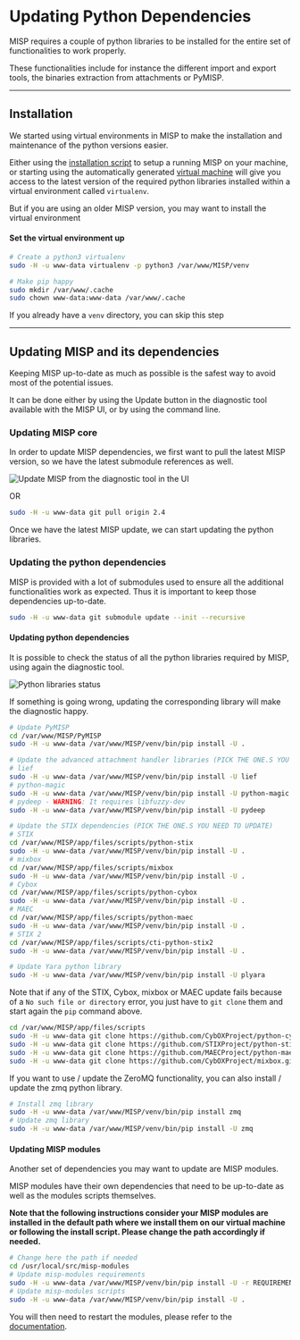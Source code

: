 # Updating Python Dependencies

MISP requires a couple of python libraries to be installed for the entire set of functionalities to work properly.

These functionalities include for instance the different import and export tools, the binaries extraction from attachments or PyMISP.

------
## Installation

We started using virtual environments in MISP to make the installation and maintenance of the python versions easier.

Either using the [installation script](https://github.com/MISP/MISP/blob/2.4/INSTALL/INSTALL.sh) to setup a running MISP on your machine, or starting using the automatically generated [virtual machine](https://www.circl.lu/misp-images/latest/) will give you access to the latest version of the required python libraries installed within a virtual environment called `virtualenv`.

But if you are using an older MISP version, you may want to install the virtual environment

#### Set the virtual environment up
~~~~bash
# Create a python3 virtualenv
sudo -H -u www-data virtualenv -p python3 /var/www/MISP/venv

# Make pip happy
sudo mkdir /var/www/.cache
sudo chown www-data:www-data /var/www/.cache
~~~~
If you already have a `venv` directory, you can skip this step

------
## Updating MISP and its dependencies

Keeping MISP up-to-date as much as possible is the safest way to avoid most of the potential issues.

It can be done either by using the Update button in the diagnostic tool available with the MISP UI, or by using the command line.

### Updating MISP core

In order to update MISP dependencies, we first want to pull the latest MISP version, so we have the latest submodule references as well.

![Update MISP from the diagnostic tool in the UI](figures/update_diagnostic.png)

OR
~~~~bash
sudo -H -u www-data git pull origin 2.4
~~~~

Once we have the latest MISP update, we can start updating the python libraries.

### Updating the python dependencies

MISP is provided with a lot of submodules used to ensure all the additional functionalities work as expected. Thus it is important to keep those dependencies up-to-date.
~~~~bash
sudo -H -u www-data git submodule update --init --recursive
~~~~

#### Updating python dependencies

It is possible to check the status of all the python libraries required by MISP, using again the diagnostic tool.

![Python libraries status](figures/python_diagnostic.png)

If something is going wrong, updating the corresponding library will make the diagnostic happy.
~~~~bash
# Update PyMISP
cd /var/www/MISP/PyMISP
sudo -H -u www-data /var/www/MISP/venv/bin/pip install -U .

# Update the advanced attachment handler libraries (PICK THE ONE.S YOU NEED TO UPDATE)
# lief
sudo -H -u www-data /var/www/MISP/venv/bin/pip install -U lief
# python-magic
sudo -H -u www-data /var/www/MISP/venv/bin/pip install -U python-magic
# pydeep - WARNING: It requires libfuzzy-dev 
sudo -H -u www-data /var/www/MISP/venv/bin/pip install -U pydeep

# Update the STIX dependencies (PICK THE ONE.S YOU NEED TO UPDATE)
# STIX
cd /var/www/MISP/app/files/scripts/python-stix
sudo -H -u www-data /var/www/MISP/venv/bin/pip install -U .
# mixbox
cd /var/www/MISP/app/files/scripts/mixbox
sudo -H -u www-data /var/www/MISP/venv/bin/pip install -U .
# Cybox
cd /var/www/MISP/app/files/scripts/python-cybox
sudo -H -u www-data /var/www/MISP/venv/bin/pip install -U .
# MAEC
cd /var/www/MISP/app/files/scripts/python-maec
sudo -H -u www-data /var/www/MISP/venv/bin/pip install -U .
# STIX 2
cd /var/www/MISP/app/files/scripts/cti-python-stix2
sudo -H -u www-data /var/www/MISP/venv/bin/pip install -U .

# Update Yara python library
sudo -H -u www-data /var/www/MISP/venv/bin/pip install -U plyara
~~~~

Note that if any of the STIX, Cybox, mixbox or MAEC update fails because of a `No such file or directory` error, you just have to `git clone` them and start again the `pip` command above.
~~~~bash
cd /var/www/MISP/app/files/scripts
sudo -H -u www-data git clone https://github.com/CybOXProject/python-cybox.git
sudo -H -u www-data git clone https://github.com/STIXProject/python-stix.git
sudo -H -u www-data git clone https://github.com/MAECProject/python-maec.git
sudo -H -u www-data git clone https://github.com/CybOXProject/mixbox.git
~~~~

If you want to use / update the ZeroMQ functionality, you can also install / update the zmq python library.
~~~~bash
# Install zmq library
sudo -H -u www-data /var/www/MISP/venv/bin/pip install zmq
# Update zmq library
sudo -H -u www-data /var/www/MISP/venv/bin/pip install -U zmq
~~~~

#### Updating MISP modules

Another set of dependencies you may want to update are MISP modules.

MISP modules have their own dependencies that need to be up-to-date as well as the modules scripts themselves.

**Note that the following instructions consider your MISP modules are installed in the default path where we install them on our virtual machine or following the install script. Please change the path accordingly if needed.**

~~~~bash
# Change here the path if needed
cd /usr/local/src/misp-modules
# Update misp-modules requirements
sudo -H -u www-data /var/www/MISP/venv/bin/pip install -U -r REQUIREMENTS
# Update misp-modules scripts
sudo -H -u www-data /var/www/MISP/venv/bin/pip install -U .
~~~~

You will then need to restart the modules, please refer to the [documentation](https://github.com/MISP/misp-modules#how-to-install-and-start-misp-modules-in-a-python-virtualenv-recommended).
